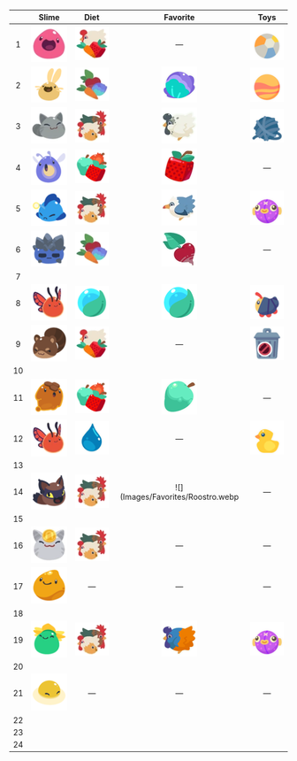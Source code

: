 |  | Slime | Diet | Favorite | Toys |
| :---: | :---: | :---: | :---: | :---: |
|  1 | ![](Images/Slime/Pink_Slime.webp) | ![](Images/Food/All.webp) | — | ![](Images/Toys/Beach_Ball.webp) |
|  2 | ![](Images/Slime/Cotton_Slime.webp) | ![](Images/Food/Veggie.webp) | ![](Images/Favorites/Water_Lettuce.webp) | ![](Images/Toys/Bouncy_Ball.webp) |
|  3 | ![](Images/Slime/Tabby_Slime.webp) | ![All](Images/Food/Meat.webp) | ![](Images/Favorites/Stony_Hen.webp) | ![](Images/Toys/Yarn_Ball.webp) |
|  4 | ![](Images/Slime/Phosphor_Slime.webp) | ![](Images/Food/Fruit.webp) | ![](Images/Favorites/Cuberry.webp) | — |
|  5 | ![](Images/Slime/Angler_Slime.webp) | ![](Images/Food/Meat.webp) | ![](Images/Favorites/Sea_Hen.webp) | ![](Images/Toys/Plushie_Puffer_Fish.webp) |
|  6 | ![](Images/Slime/Rock_Slime.webp) | ![](Images/Food/Veggie.webp) | ![](Images/Favorites/Heart_Beet.webp) | — |
|  7 |  |  |  |  |
|  8 | ![](Images/Slime/Flutter_Slime.webp) | ![](Images/Food/Nectar.webp) | ![](Images/Food/Nectar.webp) | ![](Images/Toys/Glowbug.webp) |
|  9 | ![](Images/Slime/Ringtail_Slime.webp) | ![](Images/Food/All.webp) | — | ![](Images/Toys/Trashcan.webp) |
| 10 |  |  |  |  |
| 11 | ![](Images/Slime/Honey_Slime.webp) | ![](Images/Food/Fruit.webp) | ![](Images/Favorites/Mint_Mango.webp) | — |
| 12 | ![](Images/Slime/Flutter_Slime.webp) | ![](Images/Food/Water.webp) | — | ![](Images/Toys/Rubber_Ducky.webp) |
| 13 |  |  |  |  |
| 14 | ![](Images/Slime/Hunter_Slime.webp) | ![](Images/Food/Meat.webp) | ![](Images/Favorites/Roostro.webp | — |
| 15 |  |  |  |  |
| 16 | ![](Images/Slime/Lucky_Slime.webp) | ![All](Images/Food/Meat.webp) | — | — |
| 17 | ![](Images/Slime/Gold_Slime.webp) | — | — | — |
| 18 |  |  |  |  |
| 19 | ![](Images/Slime/Tangle_Slime.webp) | ![](Images/Food/Meat.webp) | ![](Images/Favorites/Painted_Hen.webp) | ![](Images/Toys/Plushie_Puffer_Fish.webp) |
| 20 |  |  |  |  |
| 21 | ![](Images/Slime/Yolky_Slime.webp) | — | — | — |
| 22 |  |  |  |  |
| 23 |  |  |  |  |
| 24 |  |  |  |  |